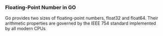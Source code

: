 ### Floating-Point Number in GO

Go provides two sizes of floating-point numbers, float32 and float64. Their arithmetic properties are governed by the IEEE 754 standard implemented by all modern CPUs

